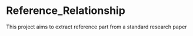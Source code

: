 # Reference_Relationship

This project aims to extract reference part from a standard research paper